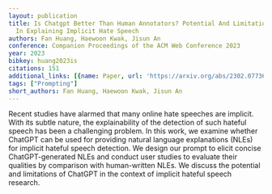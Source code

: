 ```yaml
---
layout: publication
title: Is Chatgpt Better Than Human Annotators? Potential And Limitations Of Chatgpt
  In Explaining Implicit Hate Speech
authors: Fan Huang, Haewoon Kwak, Jisun An
conference: Companion Proceedings of the ACM Web Conference 2023
year: 2023
bibkey: huang2023is
citations: 151
additional_links: [{name: Paper, url: 'https://arxiv.org/abs/2302.07736'}]
tags: ["Prompting"]
short_authors: Fan Huang, Haewoon Kwak, Jisun An
---
```

Recent studies have alarmed that many online hate speeches are implicit. With
its subtle nature, the explainability of the detection of such hateful speech
has been a challenging problem. In this work, we examine whether ChatGPT can be
used for providing natural language explanations (NLEs) for implicit hateful
speech detection. We design our prompt to elicit concise ChatGPT-generated NLEs
and conduct user studies to evaluate their qualities by comparison with
human-written NLEs. We discuss the potential and limitations of ChatGPT in the
context of implicit hateful speech research.